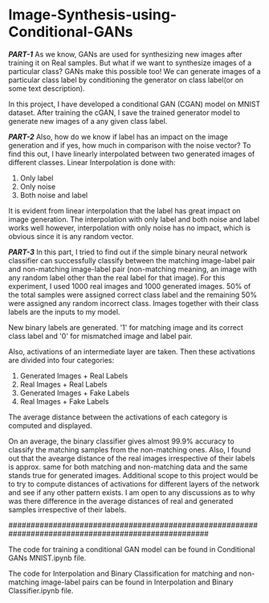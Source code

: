 # Image-Synthesis-using-Conditional-GANs

***PART-1***
As we know, GANs are used for synthesizing new images after training it on Real samples. But what if we want to synthesize images of a particular class? GANs make this possible too! We can generate images of a particular class label by conditioning the generator on class label(or on some text description).

In this project, I have developed a conditional GAN (CGAN) model on MNIST dataset. After training the cGAN, I save the trained generator model to generate new images of a any given class label.

***PART-2***
Also, how do we know if label has an impact on the image generation and if yes, how much in comparison with the noise vector? To find this out, I have linearly interpolated between two generated images of different classes. 
Linear Interpolation is done with:
1. Only label
2. Only noise
3. Both noise and label

It is evident from linear interpolation that the label has great impact on image generation. The interpolation with only label and both noise and label works well however, interpolation with only noise has no impact, which is obvious since it is any random vector.

***PART-3***
In this part, I tried to find out if the simple binary neural network classifier can successfully classify between the matching image-label pair and non-matching image-label pair (non-matching meaning, an image with any random label other than the real label for that image). For this experiment, I used 1000 real images and 1000 generated images. 50% of the total samples were assigned correct class label and the remaining 50% were assigned any random incorrect class. Images together with their class labels are the inputs to my model. 

New binary labels are generated. '1' for matching image and its correct class label and '0' for mismatched image and label pair.

Also, activations of an intermediate layer are taken. Then these activations are divided into four categories: 
1. Generated Images + Real Labels
2. Real Images + Real Labels
3. Generated Images + Fake Labels
4. Real Images + Fake Labels

The average distance between the activations of each category is computed and displayed. 

On an average, the binary classifier gives almost 99.9% accuracy to classify the matching samples from the non-matching ones. 
Also, I found out that the avearge distance of the real images irrespective of their labels is approx. same for both matching and non-matching data and the same stands true for generated images.
Additional scope to this project would be to try to compute distances of activations for different layers of the network and see if any other pattern exists.
I am open to any discussions as to why was there difference in the average distances of real and generated samples irrespective of their labels.

#####################################################################################################

The code for training a conditional GAN model can be found in Conditional GANs MNIST.ipynb file.

The code for Interpolation and Binary Classification for matching and non-matching image-label pairs can be found in Interpolation and Binary Classifier.ipynb file.

